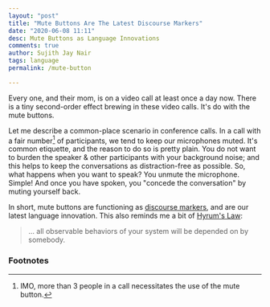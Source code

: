 ```yaml
---
layout: "post"
title: "Mute Buttons Are The Latest Discourse Markers"
date: "2020-06-08 11:11"
desc: Mute Buttons as Language Innovations
comments: true
author: Sujith Jay Nair
tags: language
permalink: /mute-button

---
```

Every one, and their mom, is on a video call at least once a day now. There is a tiny second-order effect brewing in these video calls. It's do with the mute buttons.

Let me describe a common-place scenario in conference calls. In a call with a fair number[^1] of participants, we tend to keep our microphones muted. It's common etiquette, and the reason to do so is pretty plain. You do not want to burden the speaker & other participants with your background noise; and this helps to keep the conversations as distraction-free as possible. So, what happens when you want to speak? You unmute the microphone. Simple! And once you have spoken, you "concede the conversation" by muting yourself back.

In short, mute buttons are functioning as [discourse markers](https://en.wikipedia.org/wiki/Discourse_marker), and are our latest language innovation. This also reminds me a bit of [Hyrum's Law](https://www.hyrumslaw.com/):

> ... all observable behaviors of your system will be depended on by somebody.

<!--break-->

### Footnotes
[^1]: IMO, more than 3 people in a call necessitates the use of the mute button.
